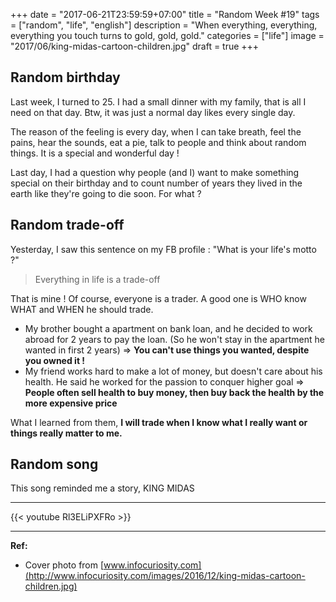 +++
date = "2017-06-21T23:59:59+07:00"
title = "Random Week #19"
tags = ["random", "life", "english"]
description = "When everything, everything, everything you touch turns to gold, gold, gold."
categories = ["life"]
image = "2017/06/king-midas-cartoon-children.jpg"
draft = true
+++

## Random birthday

Last week, I turned to 25. I had a small dinner with my family, that is all I need on that day. Btw, it was just a normal day likes every single day.

The reason of the feeling is every day, when I can take breath, feel the pains, hear the sounds, eat a pie, talk to people and think about random things. It is a special and wonderful day !

Last day, I had a question why people (and I) want to make something special on their birthday and to count number of years they lived in the earth like they're going to die soon. For what ?

## Random trade-off

Yesterday, I saw this sentence on my FB profile : "What is your life's motto ?"

> Everything in life is a trade-off

That is mine ! Of course, everyone is a trader. A good one is WHO know WHAT and WHEN he should trade.

- My brother bought a apartment on bank loan, and he decided to work abroad for 2 years to pay the loan. (So he won't stay in the apartment he wanted in first 2 years) => **You can't use things you wanted, despite you owned it !**
- My friend works hard to make a lot of money, but doesn't care about his health. He said he worked for the passion to conquer higher goal => **People often sell health to buy money, then buy back the health by the more expensive price**

What I learned from them, **I will trade when I know what I really want or things really matter to me.**

## Random song

This song reminded me a story, KING MIDAS

--------------------------------

{{< youtube Rl3ELiPXFRo >}}

--------------------------------

**Ref:**

- Cover photo from [www.infocuriosity.com](http://www.infocuriosity.com/images/2016/12/king-midas-cartoon-children.jpg)

